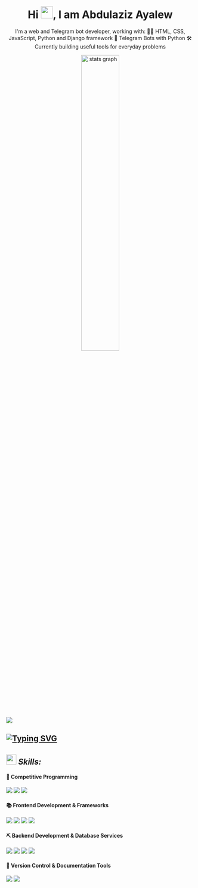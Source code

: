
 <!-- Heading and BIO -->
<h1 align="center">Hi <img src ="https://user-images.githubusercontent.com/18350557/176309783-0785949b-9127-417c-8b55-ab5a4333674e.gif" height="32" >, I am Abdulaziz Ayalew </h1>

<div align="center" width="150px">

I'm a web and Telegram bot developer, working with:
🧑‍💻 HTML, CSS, JavaScript, Python and Django framework
🤖 Telegram Bots with Python
🛠️ Currently building useful tools for everyday problems

</div>

 <!-- Heading and BIO -->



 <!-- Github Readme Stats -->
<p align='center'>
<img src="https://github-readme-stats.vercel.app/api?username=Abdulazizaya&rank_icon=percentile&show=prs_merged,prs_merged_percentage&theme=moltack"  width="45%" alt="stats graph"  />
</p>

<img src="https://user-images.githubusercontent.com/73097560/115834477-dbab4500-a447-11eb-908a-139a6edaec5c.gif">



 
 <!-- Banners 2nd Phase -->


 <!-- Typewriting Introduction -->

## [![Typing SVG](https://readme-typing-svg.demolab.com?font=Fira+Code&weight=600&size=22&pause=1000&color=51C1F7&width=470&lines=I'm+a+Software+Engineer+Student;I+am+a+Software+Developer)](https://git.io/typing-svg)

 <!-- Typewriting Introduction -->

 <!-- Banners 3rd Phase : About Me -->

 <!-- About Me -->

 <!-- About Me -->

<!-- Skill Section -->

## <img src="https://media2.giphy.com/media/QssGEmpkyEOhBCb7e1/giphy.gif?cid=ecf05e47a0n3gi1bfqntqmob8g9aid1oyj2wr3ds3mg700bl&rid=giphy.gif" width ="27"><i> Skills: </i>

<!-- Banners 4th Phase : SpiderMan -->

<!-- Banners 4th Phase : SpiderMan -->

#### 🦖 Competitive Programming

  ![](https://skillicons.dev/icons?i=cpp)
  ![](https://skillicons.dev/icons?i=python)
  ![](https://skillicons.dev/icons?i=vscode)

#### 📚 Frontend Development & Frameworks

  ![](https://skillicons.dev/icons?i=html)
  ![](https://skillicons.dev/icons?i=css)
  ![](https://skillicons.dev/icons?i=js)
  ![](https://skillicons.dev/icons?i=tailwind)

#### ⛏️ Backend Development & Database Services

  ![](https://skillicons.dev/icons?i=python)
  ![](https://skillicons.dev/icons?i=php)
  ![](https://skillicons.dev/icons?i=django)
  ![](https://skillicons.dev/icons?i=mysql)


#### 🚦 Version Control & Documentation Tools

  ![](https://skillicons.dev/icons?i=git)
  ![](https://skillicons.dev/icons?i=github)

<!-- Skill Section -->
